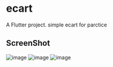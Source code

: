 # ecart

A Flutter project.
simple ecart for parctice

## ScreenShot


![image](https://user-images.githubusercontent.com/19197054/175792010-9c4761a8-6271-4b76-813f-5705d85025d3.png)
![image](https://user-images.githubusercontent.com/19197054/175792019-05fdd99b-8d41-4a93-b5fb-4317bb019e6b.png)
![image](https://user-images.githubusercontent.com/19197054/175792023-19cf4bf8-cc96-4596-9f34-55d862ce4b8b.png)
